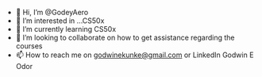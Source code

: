 - 👋 Hi, I’m @GodeyAero
- 👀 I’m interested in ...CS50x 
- 🌱 I’m currently learning CS50x
- 💞️ I’m looking to collaborate on how to get assistance regarding the courses
- 📫 How to reach me on godwinekunke@gmail.com or LinkedIn Godwin E Odor

<!---
GodeyAero/GodeyAero is a ✨ special ✨ repository because its `README.md` (this file) appears on your GitHub profile.
You can click the Preview link to take a look at your changes.
--->
